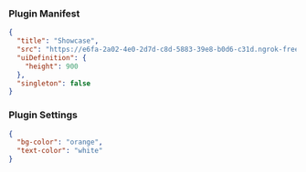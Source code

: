 
### Plugin Manifest

```json
{
  "title": "Showcase",
  "src": "https://e6fa-2a02-4e0-2d7d-c8d-5883-39e8-b0d6-c31d.ngrok-free.app/",
  "uiDefinition": {
    "height": 900
  },
  "singleton": false
}
```

### Plugin Settings

```json
{
  "bg-color": "orange",
  "text-color": "white"
}
```